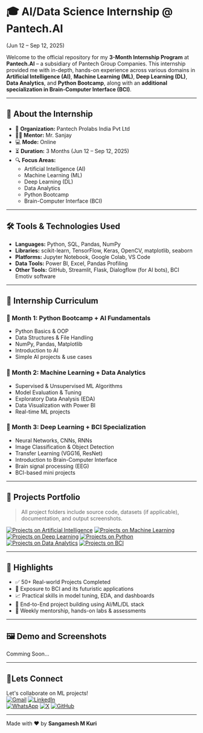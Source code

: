 # 🎓 AI/Data Science Internship @ Pantech.AI 

(Jun 12 – Sep 12, 2025)

Welcome to the official repository for my **3-Month Internship Program** at **Pantech.AI** – a subsidiary of Pantech Group Companies. This internship provided me with in-depth, hands-on experience across various domains in **Artificial Intelligence (AI)**, **Machine Learning (ML)**, **Deep Learning (DL)**, **Data Analytics**, and **Python Bootcamp**, along with an **additional specialization in Brain-Computer Interface (BCI)**.

---

## 🧠 About the Internship

- 📍 **Organization:** Pantech Prolabs India Pvt Ltd  
- 👨‍🏫 **Mentor:** Mr. Sanjay  
- 💻 **Mode:** Online  
- ⏳ **Duration:** 3 Months (Jun 12 – Sep 12, 2025)  
- 🔍 **Focus Areas:**  
  - Artificial Intelligence (AI)  
  - Machine Learning (ML)  
  - Deep Learning (DL)  
  - Data Analytics  
  - Python Bootcamp  
  - Brain-Computer Interface (BCI)

---

## 🛠️ Tools & Technologies Used

- **Languages:** Python, SQL, Pandas, NumPy
- **Libraries:** scikit-learn, TensorFlow, Keras, OpenCV, matplotlib, seaborn
- **Platforms:** Jupyter Notebook, Google Colab, VS Code
- **Data Tools:** Power BI, Excel, Pandas Profiling
- **Other Tools:** GitHub, Streamlit, Flask, Dialogflow (for AI bots), BCI Emotiv software

---

## 📅 Internship Curriculum

### 📍 Month 1: Python Bootcamp + AI Fundamentals
- Python Basics & OOP
- Data Structures & File Handling
- NumPy, Pandas, Matplotlib
- Introduction to AI
- Simple AI projects & use cases

### 📍 Month 2: Machine Learning + Data Analytics
- Supervised & Unsupervised ML Algorithms
- Model Evaluation & Tuning
- Exploratory Data Analysis (EDA)
- Data Visualization with Power BI
- Real-time ML projects

### 📍 Month 3: Deep Learning + BCI Specialization
- Neural Networks, CNNs, RNNs
- Image Classification & Object Detection
- Transfer Learning (VGG16, ResNet)
- Introduction to Brain-Computer Interface
- Brain signal processing (EEG)
- BCI-based mini projects

---

## 📂 Projects Portfolio

> All project folders include source code, datasets (if applicable), documentation, and output screenshots.

[![Projects on Artificial Intelligence](https://img.shields.io/badge/Projects-Artificial%20Intelligence-blue?style=for-the-badge)](https://github.com/Sangamesh-star/Projects_On_Artificial-Intelligence)
[![Projects on Machine Learning](https://img.shields.io/badge/Projects-Machine%20Learning-blue?style=for-the-badge)](https://github.com/Sangamesh-star/Projects_On_Machine-Learning)
[![Projects on Deep Learning](https://img.shields.io/badge/Projects-Deep%20Learning-blue?style=for-the-badge)](#)
[![Projects on Python](https://img.shields.io/badge/Projects-Python-blue?style=for-the-badge)](#)
[![Projects on Data Analytics](https://img.shields.io/badge/Projects-Data%20Analytics-blue?style=for-the-badge)](#)
[![Projects on BCI](https://img.shields.io/badge/Projects-BCI-blue?style=for-the-badge)](#)




---

## 🌟 Highlights

- ✅ 50+ Real-world Projects Completed
- 🧠 Exposure to BCI and its futuristic applications
- 📈 Practical skills in model tuning, EDA, and dashboards
- 🔗 End-to-End project building using AI/ML/DL stack
- 🧾 Weekly mentorship, hands-on labs & assessments

---

## 🖼️ Demo and Screenshots

Comming Soon...


---

## 🤝Lets Connect  
Let's collaborate on ML projects!  
[![Gmail](https://img.shields.io/badge/Gmail-Email%20Me-red?style=for-the-badge&logo=gmail)](mailto:sangameshmkuri94@gmail.com)
[![LinkedIn](https://img.shields.io/badge/LinkedIn-Sangamesh_M_Kuri-blue)](https://www.linkedin.com/in/sangamesh-m-kuri-034682366)  
[![WhatsApp](https://img.shields.io/badge/WhatsApp-Chat%20with%20me-25D366?style=for-the-badge&logo=whatsapp&logoColor=white)](https://wa.me/917019880436)
[![X](https://img.shields.io/badge/X-Follow%20me-000000?style=for-the-badge&logo=twitter)](https://x.com/Sangameshkuri94)
[![GitHub](https://img.shields.io/badge/GitHub-Follow-lightgrey)](https://github.com/Sangamesh-star)  

---
Made with ❤️ by **Sangamesh M Kuri**  

